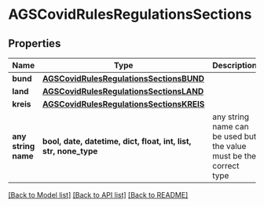 # AGSCovidRulesRegulationsSections


## Properties
Name | Type | Description | Notes
------------ | ------------- | ------------- | -------------
**bund** | [**AGSCovidRulesRegulationsSectionsBUND**](AGSCovidRulesRegulationsSectionsBUND.md) |  | [optional] 
**land** | [**AGSCovidRulesRegulationsSectionsLAND**](AGSCovidRulesRegulationsSectionsLAND.md) |  | [optional] 
**kreis** | [**AGSCovidRulesRegulationsSectionsKREIS**](AGSCovidRulesRegulationsSectionsKREIS.md) |  | [optional] 
**any string name** | **bool, date, datetime, dict, float, int, list, str, none_type** | any string name can be used but the value must be the correct type | [optional]

[[Back to Model list]](../README.md#documentation-for-models) [[Back to API list]](../README.md#documentation-for-api-endpoints) [[Back to README]](../README.md)



